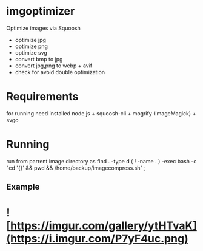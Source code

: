 # imgoptimizer
Optimize images via Squoosh

- optimize jpg
- optimize png
- optimize svg
- convert bmp to jpg
- convert jpg,png to webp + avif
- check for avoid double optimization

# Requirements
for running need installed node.js + squoosh-cli + mogrify (ImageMagick) + svgo

# Running
run from parrent image directory
as
find . -type d \( ! -name . \) -exec bash -c "cd '{}' && pwd && /home/backup/imagecompress.sh" \;


## Example
# ![https://imgur.com/gallery/ytHTvaK](https://i.imgur.com/P7yF4uc.png)
